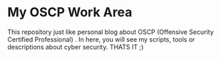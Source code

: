 # My OSCP Work Area

This repository just like personal blog about OSCP \(Offensive Security Certified Professional\) . In here, you will see my scripts, tools or descriptions about cyber security. THATS IT ;\)

